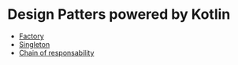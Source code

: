 # Design Patters powered by Kotlin

* [Factory](Factory.kt)
* [Singleton](Singleton.kt)
* [Chain of responsability](ChainOfResponsabilityl.kt)